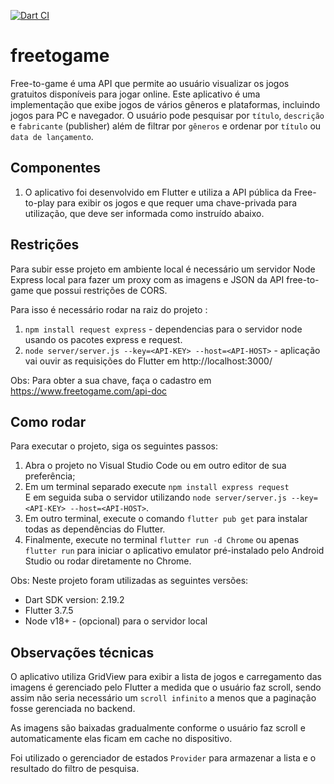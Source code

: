 [![Dart CI](https://github.com/leandrozuliani/freetogame/actions/workflows/dart.yml/badge.svg)](https://github.com/leandrozuliani/freetogame/actions/workflows/dart.yml)

# freetogame

Free-to-game é uma API que permite ao usuário visualizar os jogos gratuitos disponíveis para jogar online. 
Este aplicativo é uma implementação que exibe jogos de vários gêneros e plataformas, incluindo jogos para PC e navegador. O usuário pode pesquisar por  `título`, `descrição` e `fabricante` (publisher) além de filtrar por `gêneros` e ordenar por `título` ou `data de lançamento`.

## Componentes
1. O aplicativo foi desenvolvido em Flutter e utiliza a API pública da Free-to-play para exibir os jogos e que requer uma chave-privada para utilização, que deve ser informada como instruído abaixo.

## Restrições
Para subir esse projeto em ambiente local é necessário um servidor Node Express local para fazer um proxy com as imagens e JSON da API free-to-game que possui restrições de CORS.

Para isso é necessário rodar na raiz do projeto :
1. `npm install request express` - dependencias para o servidor node usando os pacotes express e request.
2. `node server/server.js --key=<API-KEY> --host=<API-HOST>` - aplicação vai ouvir as requisições do Flutter em http://localhost:3000/ 

Obs: Para obter a sua chave, faça o cadastro em https://www.freetogame.com/api-doc

## Como rodar
Para executar o projeto, siga os seguintes passos:

1. Abra o projeto no Visual Studio Code ou em outro editor de sua preferência;
2. Em um terminal separado execute `npm install express request`  
     E em seguida suba o servidor utilizando `node server/server.js --key=<API-KEY> --host=<API-HOST>`.
3. Em outro terminal, execute o comando `flutter pub get` para instalar todas as dependências do Flutter.
4. Finalmente, execute no terminal  `flutter run -d Chrome` ou apenas `flutter run` para iniciar o aplicativo emulator pré-instalado pelo Android Studio ou rodar diretamente no Chrome.

Obs: Neste projeto foram utilizadas as seguintes versões:
* Dart SDK version: 2.19.2
* Flutter 3.7.5
* Node v18+ - (opcional) para o servidor local

## Observações técnicas

O aplicativo utiliza GridView para exibir a lista de jogos e carregamento das imagens é gerenciado pelo Flutter a medida que o usuário faz scroll, sendo assim não seria necessário um `scroll infinito` a menos que a paginação fosse gerenciada no backend.

As imagens são baixadas gradualmente conforme o usuário faz scroll e automaticamente elas ficam em cache no dispositivo.

Foi utilizado o gerenciador de estados `Provider` para armazenar a lista e o resultado do filtro de pesquisa.
